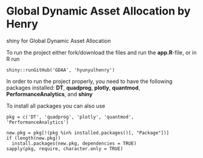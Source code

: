 # Global Dynamic Asset Allocation by Henry
shiny for Global Dynamic Asset Allocation 

To run the project either fork/download the files and run the **app.R**-file, or in R run
```{r}
shiny::runGitHub('GDAA', 'hyunyulhenry')
```

In order to run the project properly, you need to have the following packages installed: **DT**, **quadprog**, **plotly**, **quantmod**, **PerformanceAnalytics**, and **shiny**

To install all packages you can also use
```{r}
pkg = c('DT', 'quadprog', 'plotly', 'quantmod', 'PerformanceAnalytics')

new.pkg = pkg[!(pkg %in% installed.packages()[, "Package"])]
if (length(new.pkg)) 
  install.packages(new.pkg, dependencies = TRUE)
sapply(pkg, require, character.only = TRUE)
```

